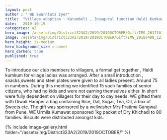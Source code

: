 ```yaml
---
layout: post
author : " WE Swarnlata Iyer"
title:  "Village adoption - Karambeli , Inaugural function Haldi Kumkum  "
date:   2019-10-19
categories: a2
hero_image: /assets/img/District323A2/2019/2019OCTOBER/Gift/IMG_20171018_162323.jpg
image: /assets/img/District323A2/2019/2019OCTOBER/Gift/IMG_20180408_123253.jpg
hero_height: is-medium
hero_background_size : cover
hero_darken: true
published: true
---
```


To introduce our club members to villagers, a formal get together , Haldi kumkum for village ladies was arranged. After a small introduction , snacks,sweets and steel plates were given to all ladies present. Around 75 in numbers. During this meeting we identified 15 such families of senior citizens, who had no kids and were not earning themselves either. In short were fully dependent on villagers for their day to day needs. WE gifted them with Diwali Hamper a bag containing Rice, Dal, Sugar, Tea, Oil, a box of Sweets etc. The gift was sponsored by a wellwisher Mrs Pratima Gangwal from Pune. WE Urmila Kumawat sponsored 1kg packet of Dry Khichadi to 80 families. Biscuits were distributed amongst kids.


{% include image-gallery.html folder="/assets/img/District323A2/2019/2019OCTOBER/" %}
